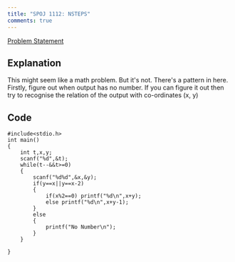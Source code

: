 ```yaml
---
title: "SPOJ 1112: NSTEPS"
comments: true
---
```

[Problem Statement](http://www.spoj.com/problems/NSTEPS/)
## Explanation
This might seem like a math problem. But it's not. There's a pattern in here. Firstly, figure out when output has no number. If you can figure it out then try to recognise the relation of the output with co-ordinates (x, y)
## Code
```
#include<stdio.h>
int main()
{
    int t,x,y;
    scanf("%d",&t);
    while(t--&&t>=0)
    {
        scanf("%d%d",&x,&y);
        if(y==x||y==x-2)
        {
            if(x%2==0) printf("%d\n",x+y);
            else printf("%d\n",x+y-1);
        }
        else
        {
            printf("No Number\n");
        }
    }

}
```